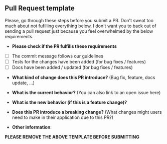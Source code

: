 ## Pull Request template
Please, go through these steps before you submit a PR. Don't sweat too much about not fufilling everything below, I don't 
want you to back out of sending a pull request just because you feel overwhelmed by the below requirements.

* **Please check if the PR fulfills these requirements**
- [ ] The commit message follows our guidelines
- [ ] Tests for the changes have been added (for bug fixes / features)
- [ ] Docs have been added / updated (for bug fixes / features)

* **What kind of change does this PR introduce?** (Bug fix, feature, docs update, ...)

* **What is the current behavior?** (You can also link to an open issue here)

* **What is the new behavior (if this is a feature change)?**

* **Does this PR introduce a breaking change?** (What changes might users need to make in their application due to this PR?)

* **Other information**:

**PLEASE REMOVE THE ABOVE TEMPLATE BEFORE SUBMITTING**


